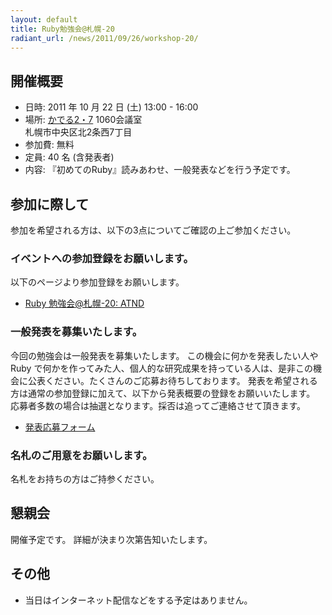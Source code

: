 ```yaml
---
layout: default
title: Ruby勉強会@札幌-20
radiant_url: /news/2011/09/26/workshop-20/
---
```

## 開催概要

- 日時: 2011 年 10 月 22 日 (土) 13:00 - 16:00
- 場所: [かでる2・7](http://homepage.kaderu27.or.jp/) 1060会議室<br/>
札幌市中央区北2条西7丁目
- 参加費: 無料
- 定員: 40 名 (含発表者)
- 内容: 『初めてのRuby』読みあわせ、一般発表などを行う予定です。

## 参加に際して

参加を希望される方は、以下の3点についてご確認の上ご参加ください。

### イベントへの参加登録をお願いします。

以下のページより参加登録をお願いします。

- [Ruby 勉強会@札幌-20: ATND](http://atnd.org/events/20343)

### 一般発表を募集いたします。

今回の勉強会は一般発表を募集いたします。
この機会に何かを発表したい人や Ruby で何かを作ってみた人、個人的な研究成果を持っている人は、是非この機会に公表ください。たくさんのご応募お待ちしております。
発表を希望される方は通常の参加登録に加えて、以下から発表概要の登録をお願いいたします。
応募者多数の場合は抽選となります。採否は追ってご連絡させて頂きます。

- [発表応募フォーム](http://bit.ly/npom9V)

### 名札のご用意をお願いします。

名札をお持ちの方はご持参ください。

## 懇親会

開催予定です。
詳細が決まり次第告知いたします。

## その他

- 当日はインターネット配信などをする予定はありません。
